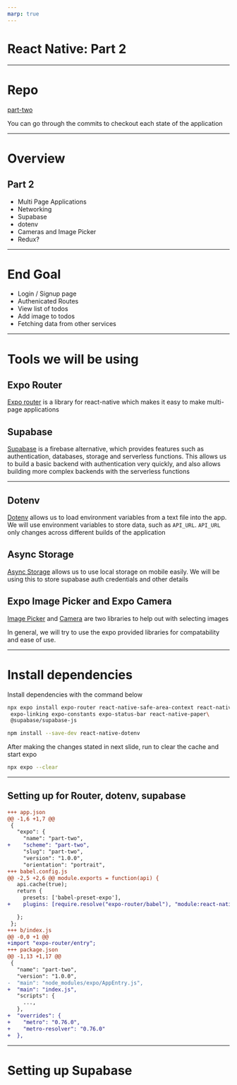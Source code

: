 ```yaml
---
marp: true
---
```


# React Native: Part 2

---
# Repo

[part-two](https://github.com/yadunut/orbital-rn-part-two)

You can go through the commits to checkout each state of the application

---

<!-- _footer: Overview -->
# Overview
## Part 2
- Multi Page Applications
- Networking
- Supabase
- dotenv
- Cameras and Image Picker
- Redux?
---

# End Goal
- Login / Signup page
- Authenicated Routes
- View list of todos
- Add image to todos
- Fetching data from other services

---

# Tools we will be using
## Expo Router
[Expo router](https://expo.github.io/router/docs) is a library for react-native which makes it easy to make multi-page applications
## Supabase
[Supabase](https://supabase.com/) is a firebase alternative, which provides features such as authentication, databases, storage and serverless functions. This allows us to build a basic backend with authentication very quickly, and also allows building more complex backends with the serverless functions

---
## Dotenv
[Dotenv](https://github.com/goatandsheep/react-native-dotenv/) allows us to load environment variables from a text file into the app. We will use environment variables to store data, such as `API_URL`. `API_URL` only changes across different builds of the application

## Async Storage

[Async Storage](https://docs.expo.dev/versions/latest/sdk/async-storage/) allows us to use local storage on mobile easily. We will be using this to store supabase auth credentials and other details

## Expo Image Picker and Expo Camera
[Image Picker](https://docs.expo.dev/versions/latest/sdk/imagepicker/) and [Camera](https://docs.expo.dev/versions/latest/sdk/camera/) are two libraries to help out with selecting images

In general, we will try to use the expo provided libraries for compatability and ease of use.

---

# Install dependencies

Install dependencies with the command below
```bash
npx expo install expo-router react-native-safe-area-context react-native-screens\
 expo-linking expo-constants expo-status-bar react-native-paper\
 @supabase/supabase-js 

npm install --save-dev react-native-dotenv
```

After making the changes stated in next slide, run to clear the cache and start expo
```bash
npx expo --clear
```

---

## Setting up for Router, dotenv, supabase
```diff
+++ app.json
@@ -1,6 +1,7 @@
 {
   "expo": {
     "name": "part-two",
+    "scheme": "part-two",
     "slug": "part-two",
     "version": "1.0.0",
     "orientation": "portrait",
+++ babel.config.js
@@ -2,5 +2,6 @@ module.exports = function(api) {
   api.cache(true);
   return {
     presets: ['babel-preset-expo'],
+    plugins: [require.resolve("expo-router/babel"), "module:react-native-dotenv"],

   };
 };
+++ b/index.js
@@ -0,0 +1 @@
+import "expo-router/entry";
+++ package.json
@@ -1,13 +1,17 @@
 {
   "name": "part-two",
   "version": "1.0.0",
-  "main": "node_modules/expo/AppEntry.js",
+  "main": "index.js",
   "scripts": {
     ...,
   },
+  "overrides": {
+    "metro": "0.76.0",
+    "metro-resolver": "0.76.0"
+  },
```
--- 

# Setting up Supabase
